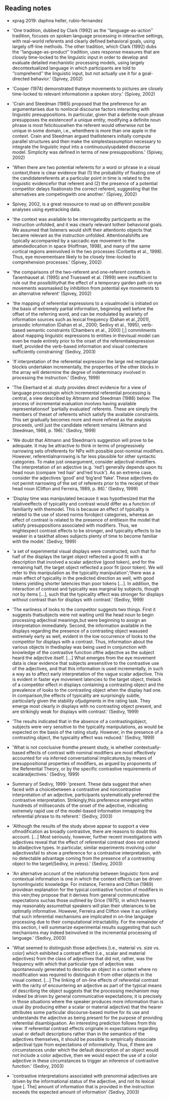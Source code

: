 ## Reading notes
 
 - xprag 2019: daphna heller, rubio-fernandez

 - 'One tradition, dubbed by Clark (1992) as the ‘‘language-as-action’’ tradition, focuses on spoken language processing in interactive settings, with real-world referents and clearly defined behavioral goals, using largely off-line methods. The other tradition, which Clark (1992) dubs the ‘‘language-as-product’’ tradition, uses response measures that are closely time-locked to the linguistic input in order to develop and evaluate detailed mechanistic processing models, using largely decontextualized language in which participants are told to ‘‘comprehend’’ the linguistic input, but not actually use it for a goal-directed behavior.' (Spivey, 2002)
 

 - 'Cooper (1974) demonstrated thateye movements to pictures are closely time-locked to relevant informationin a spoken story.' (Spivey, 2002)
 

 - 'Crain and Steedman (1985) proposed that the preference for an argumentarises due to nonlocal discourse factors interacting with linguistic presuppositions. In particular, given that a definite noun phrase presupposes the existenceof a unique entity, modifying a definite noun phrase is most felicitouswhen the referent would otherwise not be unique in some domain, i.e., whenthere is more than one apple in the context. Crain and Steedman argued thatlisteners initially compute parallel structures and then make the simplestassumption necessary to integrate the linguistic input into a continuouslyupdated discourse model. Simplicity was defined in terms of new presuppositions.' (Spivey, 2002)
 

 - 'When there are two potential referents for a word or phrase in a visual context,there is clear evidence that (1) the probability of fixating one of the candidatereferents at a particular point in time is related to the linguistic evidencefor that referent and (2) the presence of a potential competitor delays fixationsto the correct referent, suggesting that the alternatives are competingwith one another.' (Spivey, 2002)
 

 - Spivey, 2002, is a great ressource to read up on different possible analyses using eyetracking data.
 

 - 'the context was available to be interrogatedby participants as the instruction unfolded, and it was clearly relevant totheir behavioral goals. We assumed that listeners would shift their attentionto objects that became relevant as the instruction unfolded. Attentionalshifts are typically accompanied by a saccadic eye movement to the attendedlocation in space (Hoffman, 1998), and many of the same cortical regions areinvolved in the two processes (Corbetta et al., 1998). Thus, eye movementsare likely to be closely time-locked to comprehension processes.' (Spivey, 2002)
 

 - 'the comparisons of the two-referent and one-referent contexts in Tanenhauset al. (1995) and Trueswell et al. (1999) were insufficient to rule out the possibilitythat the effect of a temporary garden path on eye movements wasmasked by inhibition from potential eye movements to an alternative referent' (Spivey, 2002)
 

 - 'the mapping of referential expressions to a visualmodel is initiated on the basis of extremely partial information, beginning well before the offset of the referring word, and can be modulated by avariety of information sources such as lexical frequency (Dahan et al.,2001), prosodic information (Dahan et al., 2000; Sedivy et al., 1995), verb-based semantic constraints (Chambers et al., 2000) [;] commitments about mapping linguistic expressions to entities in thevisual model can even be made entirely prior to the onset of the referentialexpression itself, provided the verb-based information and visual contextare sufficiently constraining' (Sedivy, 2003)
 

 - 'If interpretation of the referential expression the large red rectangular blockis undertaken incrementally, the properties of the other blocks in the array will determine the degree of indeterminacy involved in processing the instruction.' (Sedivy, 1999)
 

 - 'The Eberhard et al. study provides direct evidence for a view of language processingin which incremental referential processing is central, a view described by Altmann and Steedman (1988) below: The process of incremental evaluation involves having available representationsof ‘partially evaluated’ referents. These are simply the members of theset of referents which satisfy the available constraints. This set gradually becomes more and more refined as the analysis proceeds, until just the candidate referent remains (Altmann and Steedman, 1988, p. 196).' (Sedivy, 1999)
 

 - 'We doubt that Altmann and Steedman’s suggestion will prove to be adequate. It may be attractive to think in terms of progressively narrowing sets ofreferents for NPs with possible post-nominal modifiers. However, referentialnarrowing is far less plausible for other syntactic categories. To make just oneargument, consider adjectival modifiers. The interpretation of an adjective (e.g. ‘red’) generally depends upon its head noun (compare ‘red hair’ and‘red truck’). As an extreme case, consider the adjectives ‘good’ and ‘big’and ‘fake’. These adjectives do not permit narrowing of the set of referents prior to the receipt of their head noun (Clifton and Ferreira, 1989, p. 86).' (Sedivy, 1999)
 

 - 'Display time was manipulated because it was hypothesized that the relativeeffects of typicality and contrast would differ as a function of familiarity with themodel. This is because an effect of typicality is related to the use of stored norms forobject categories, whereas an effect of contrast is related to the presence of entitiesin the model that satisfy presuppositions associated with modifiers. Thus, we mightexpect contrast effects to be stronger, and typicality effects to be weaker in a taskthat allows subjects plenty of time to become familiar with the model.' (Sedivy, 1999)
 

 - 'a set of experimental visual displays were constructed, such that for half of the displays the target object reflected a good fit with a description that involved a scalar adjective (good token), and for the remaining half, the target object reflected a poor fit (poor token). We will refer to this manipulation as the typicality manipulation';'there was a main effect of typicality in the predicted direction as well, with good tokens yielding shorter latencies than poor tokens [...]. In addition, the interaction of contrast and typicality was marginal by subjects, though not by items [...], such that the typicality effect was stronger for displays without contrast than for displays with contrast.' (Sedivy, 1999)
 

 - 'The earliness of looks to the competitor suggests two things. First it suggests thatsubjects were not waiting until the head noun to begin processing adjectival meanings,but were beginning to assign an interpretation immediately. Second, the information available in the displays regarding the presence of a contrasting object wasused extremely early as well, evident in the low occurrence of looks to the competitor for displays with a contrast. Thus, information about the various objects in thedisplay was being used in conjunction with knowledge of the contrastive function ofthe adjective as the subject heard the adjective itself. [...] What emerges from the eye movement data is clear evidence that subjects aresensitive to the contrastive use of the adjectives, and that this information is used incrementally, in such a way as to affect early interpretation of the vague scalar adjective. This is evident in faster eye movement latencies to the target object, thelack of a competitor effect in displays containing a contrasting object and the prevalence of looks to the contrasting object when the display had one. In comparison,the effects of typicality are surprisingly subtle, particularly given the stability ofjudgments in the rating task. They emerge most clearly in displays with no contrasting object present, and are strikingly weak for displays with contrast.' (Sedivy, 1999)
 

 - 'The results indicated that in the absence of a contrastingobject, subjects were very sensitive to the typicality manipulations, as would be expected on the basis of the rating study. However, in the presence of a contrasting object, the typicality effect was reduced.' (Sedivy, 1999)
 

 - 'What is not conclusive fromthe present study, is whether contextually-based effects of contrast with nominal modifiers are most effectively accounted for via inferred conversational implicatures,by means of presuppositional properties of modifiers, as argued by proponents of the Referential Theory, or by the specific contrastive requirements of scalaradjectives.' (Sedivy, 1999)
 

 - Summary of Sedivy, 1999: 'present. These data suggest that when faced with a choicebetween a contrastive and noncontrastive interpretation of an adjective, participants systematically preferred the contrastive interpretation. Strikingly,this preference emerged within hundreds of milliseconds of the onset of the adjective, indicating extremely rapid use of the model-based information inmapping the referential phrase to its referent.' (Sedivy, 2003)
 

 - 'Although the results of the study above appear to support a view ofmodification as broadly contrastive, there are reasons to doubt this account. [...] Most seriously, however, further recent investigations with adjectives reveal that the effect of referential contrast does not extend to alladjective types. In particular, similar experiments involving color adjectivesfail to show a preference for a contrastive interpretation, with no detectable advantage coming from the presence of a contrasting object to the target(Sedivy, in press).' (Sedivy, 2003)
 

 - 'An alternative account of the relationship between linguistic form and contextual information is one in which the context effects can be driven bynonlinguistic knowledge. For instance, Ferreira and Clifton (1989) providean explanation for the typical contrastive function of modifiers in this vein;they propose that it derives from general communicative expectations suchas those outlined by Grice (1975), in which hearers may reasonably assumethat speakers will plan their utterances to be optimally informative. However, Ferreira and Clifton view it as unlikely that such inferential mechanisms are implicated in on-line language processing due to their computational intractability. For the remainder of this section, I will summarize experimental results suggesting that such mechanisms may indeed beinvolved in the incremental processing of language.' (Sedivy, 2003)

 - 'What seemed to distinguish those adjectives [i.e., material vs. size vs. color] which exhibited a contrast effect (i.e., scalar and material adjectives) from the class of adjectives that did not, rather, was the frequency with which that particular type of adjective was spontaneously generated to describe an object in a context where no modification was required to distinguish it from other objects in the visual context. [...] The linking of on-line effects of referential contrast with the rarity of encountering an adjective as part of the typical means of describing the object suggests that the processing mechanism may indeed be driven by general communicative expectations; it is precisely in those situations where the speaker produces more information than is usual (by producing either a scalar or material adjective) that the hearer attributes some particular discourse-based motive for its use and understands the adjective as being present for the purpose of providing referential disambiguation. 
An interesting prediction follows from this view: If referential contrast effects originate in expectations regarding usual or default descriptions rather than in the semantics of the adjectives themselves, it should be possible to empirically dissociate adjectival type from expectations of informativity. Thus, if there are circumstances under which the default description of an object would not include a color adjective, then we would expect the use of a color adjective in these circumstances to trigger an inference of contrastive function.' (Sedivy, 2003)

- 'contrastive interpretations associated with prenominal adjectives are driven by the informational status of the adjective, and not its lexical type [. The] amount of information that is provided
in the instruction exceeds the expected amount of information' (Sedivy, 2003)